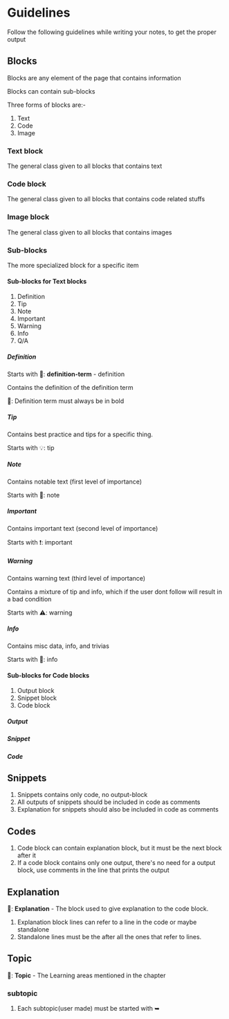 # Guidelines

Follow the following guidelines while writing your notes, to get the proper output

## Blocks

Blocks are any element of the page that contains information

Blocks can contain sub-blocks

Three forms of blocks are:-

1. Text
2. Code
3. Image

### Text block

The general class given to all blocks that contains text

### Code block

The general class given to all blocks that contains code related stuffs

### Image block

The general class given to all blocks that contains images

### Sub-blocks

The more specialized block for a specific item

#### Sub-blocks for Text blocks

1. Definition
2. Tip
3. Note
4. Important
5. Warning
6. Info
7. Q/A

##### Definition

Starts with 📙: **definition-term** - definition

Contains the definition of the definition term

📝: Definition term must always be in bold

##### Tip

Contains best practice and tips for a specific thing.

Starts with 💡: tip

##### Note

Contains notable text (first level of importance)

Starts with 📝: note

##### Important

Contains important text (second level of importance)

Starts with ❗: important

##### Warning

Contains warning text (third level of importance)

Contains a mixture of tip and info, which if the user dont follow will result in a bad condition

Starts with ⚠️: warning

##### Info

Contains misc data, info, and trivias

Starts with 🔵: info

#### Sub-blocks for Code blocks

1. Output block
2. Snippet block
3. Code block

##### Output

##### Snippet

##### Code

## Snippets

1. Snippets contains only code, no output-block
2. All outputs of snippets should be included in code as comments
3. Explanation for snippets should also be included in code as comments

## Codes

1. Code block can contain explanation block, but it must be the next block after it
2. If a code block contains only one output, there's no need for a output block, use comments in the line that prints the output

## Explanation

📙: **Explanation** - The block used to give explanation to the code block.

1. Explanation block lines can refer to a line in the code or maybe standalone
2. Standalone lines must be the after all the ones that refer to lines.

## Topic

📙: **Topic** - The Learning areas mentioned in the chapter

### subtopic

1. Each subtopic(user made) must be started with ➥
